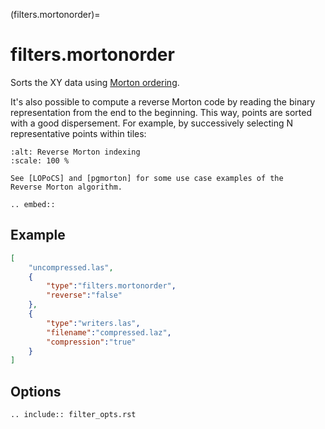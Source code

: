 (filters.mortonorder)=

# filters.mortonorder

Sorts the XY data using [Morton ordering].

It's also possible to compute a reverse Morton code by reading the binary
representation from the end to the beginning. This way, points are sorted
with a good dispersement. For example, by successively selecting N
representative points within tiles:

```{figure} filters.mortonorder.img1.png
:alt: Reverse Morton indexing
:scale: 100 %
```

```{seealso}
See [LOPoCS] and [pgmorton] for some use case examples of the
Reverse Morton algorithm.
```

```{eval-rst}
.. embed::
```

## Example

```json
[
    "uncompressed.las",
    {
        "type":"filters.mortonorder",
        "reverse":"false"
    },
    {
        "type":"writers.las",
        "filename":"compressed.laz",
        "compression":"true"
    }
]
```

## Options

```{eval-rst}
.. include:: filter_opts.rst
```

[lopocs]: https://github.com/Oslandia/lopocs
[morton ordering]: http://en.wikipedia.org/wiki/Z-order_curve
[pgmorton]: https://github.com/Oslandia/pgmorton
